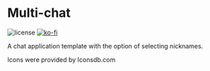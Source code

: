 # Multi-chat

![license](https://i.creativecommons.org/l/by-nc-nd/4.0/88x31.png)
[![ko-fi](https://www.ko-fi.com/img/githubbutton_sm.svg)](https://ko-fi.com/Y8Y2M1UI)

A chat application template with the option of selecting nicknames.

Icons were provided by Iconsdb.com